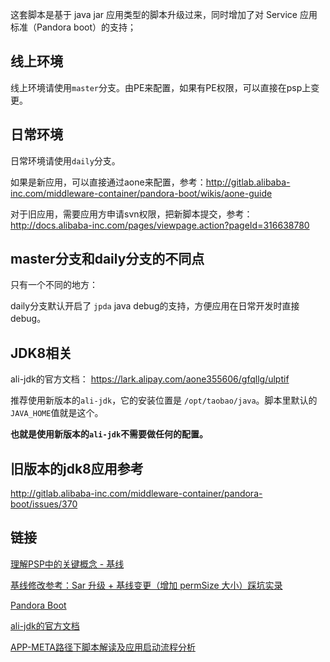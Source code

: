 这套脚本是基于 java jar 应用类型的脚本升级过来，同时增加了对 Service 应用标准（Pandora boot）的支持；

## 线上环境

线上环境请使用`master`分支。由PE来配置，如果有PE权限，可以直接在psp上变更。

## 日常环境

日常环境请使用`daily`分支。

如果是新应用，可以直接通过aone来配置，参考：http://gitlab.alibaba-inc.com/middleware-container/pandora-boot/wikis/aone-guide

对于旧应用，需要应用方申请svn权限，把新脚本提交，参考：http://docs.alibaba-inc.com/pages/viewpage.action?pageId=316638780

## master分支和daily分支的不同点

只有一个不同的地方：

daily分支默认开启了 `jpda` java debug的支持，方便应用在日常开发时直接debug。

## JDK8相关

ali-jdk的官方文档： https://lark.alipay.com/aone355606/gfqllg/ulptif

推荐使用新版本的`ali-jdk`，它的安装位置是 `/opt/taobao/java`。脚本里默认的`JAVA_HOME`值就是这个。

**也就是使用新版本的`ali-jdk`不需要做任何的配置。**

## 旧版本的jdk8应用参考

http://gitlab.alibaba-inc.com/middleware-container/pandora-boot/issues/370


## 链接

[理解PSP中的关键概念 - 基线](https://www.atatech.org/articles/79890)

[基线修改参考：Sar 升级 + 基线变更（增加 permSize 大小）踩坑实录](https://www.atatech.org/articles/87023)

[Pandora Boot](http://gitlab.alibaba-inc.com/middleware-container/pandora-boot/wikis/home)

[ali-jdk的官方文档](https://lark.alipay.com/aone355606/gfqllg/ulptif)

[APP-META路径下脚本解读及应用启动流程分析](https://www.atatech.org/articles/127823)